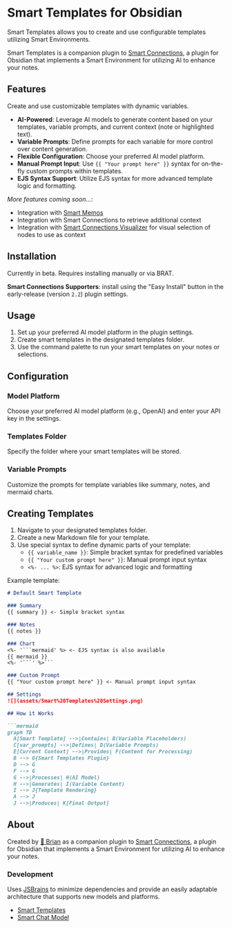 # Smart Templates for Obsidian

Smart Templates allows you to create and use configurable templates utilizing Smart Environments.

Smart Templates is a companion plugin to [Smart Connections](https://github.com/brianpetro/obsidian-smart-connections/), a plugin for Obsidian that implements a Smart Environment for utilizing AI to enhance your notes.

## Features

Create and use customizable templates with dynamic variables.

- **AI-Powered**: Leverage AI models to generate content based on your templates, variable prompts, and current context (note or highlighted text).
- **Variable Prompts**: Define prompts for each variable for more control over content generation.
- **Flexible Configuration**: Choose your preferred AI model platform.
- **Manual Prompt Input**: Use `{{ "Your prompt here" }}` syntax for on-the-fly custom prompts within templates.
- **EJS Syntax Support**: Utilize EJS syntax for more advanced template logic and formatting.

*More features coming soon...*:
- Integration with [Smart Memos](https://github.com/Mossy1022/Smart-Memos)
- Integration with Smart Connections to retrieve additional context
- Integration with [Smart Connections Visualizer](https://github.com/Mossy1022/Smart-Connections-Visualizer) for visual selection of nodes to use as context

## Installation

Currently in beta. Requires installing manually or via BRAT.

**Smart Connections Supporters**: install using the "Easy Install" button in the early-release (version `2.2`) plugin settings.

## Usage

1. Set up your preferred AI model platform in the plugin settings.
2. Create smart templates in the designated templates folder.
3. Use the command palette to run your smart templates on your notes or selections.

## Configuration

### Model Platform

Choose your preferred AI model platform (e.g., OpenAI) and enter your API key in the settings.

### Templates Folder

Specify the folder where your smart templates will be stored.

### Variable Prompts

Customize the prompts for template variables like summary, notes, and mermaid charts.

## Creating Templates

1. Navigate to your designated templates folder.
2. Create a new Markdown file for your template.
3. Use special syntax to define dynamic parts of your template:
   - `{{ variable_name }}`: Simple bracket syntax for predefined variables
   - `{{ "Your custom prompt here" }}`: Manual prompt input syntax
   - `<%- ... %>`: EJS syntax for advanced logic and formatting

Example template:
```markdown
# Default Smart Template

### Summary
{{ summary }} <- Simple bracket syntax

### Notes
{{ notes }}

### Chart
<%- '```mermaid' %> <- EJS syntax is also available
{{ mermaid }}
<%- '```' %>```

### Custom Prompt
{{ "Your custom prompt here" }} <- Manual prompt input syntax

## Settings
![](assets/Smart%20Templates%20Settings.png)

## How it Works

```mermaid
graph TD
  A[Smart Template] -->|Contains| B(Variable Placeholders)
  C[var_prompts] -->|Defines| D(Variable Prompts)
  E[Current Context] -->|Provides| F(Content for Processing)
  B --> G{Smart Templates Plugin}
  D --> G
  F --> G
  G -->|Processes| H(AI Model)
  H -->|Generates| I(Variable Content)
  I --> J{Template Rendering}
  A --> J
  J -->|Produces| K[Final Output]
```

## About

Created by [🌴 Brian](https://x.com/wfhbrian) as a companion plugin to [Smart Connections](https://github.com/brianpetro/obsidian-smart-connections/), a plugin for Obsidian that implements a Smart Environment for utilizing AI to enhance your notes.

### Development

Uses [JSBrains](https://jsbrains.org/) to minimize dependencies and provide an easily adaptable architecture that supports new models and platforms.

- [Smart Templates](https://github.com/brianpetro/jsbrains/tree/main/smart-templates)
- [Smart Chat Model](https://github.com/brianpetro/jsbrains/tree/main/smart-chat-model)

